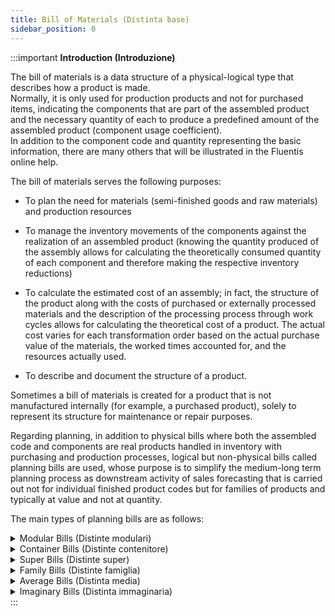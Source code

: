 ```yaml
---
title: Bill of Materials (Distinta base)
sidebar_position: 0
---
```


:::important **Introduction (Introduzione)**

The bill of materials is a data structure of a physical-logical type that describes how a product is made.             
Normally, it is only used for production products and not for purchased items, indicating the components that are part of the assembled product and the necessary quantity of each to produce a predefined amount of the assembled product (component usage coefficient).            
In addition to the component code and quantity representing the basic information, there are many others that will be illustrated in the Fluentis online help.

The bill of materials serves the following purposes:

- To plan the need for materials (semi-finished goods and raw materials) and production resources

- To manage the inventory movements of the components against the realization of an assembled product (knowing the quantity produced of the assembly allows for calculating the theoretically consumed quantity of each component and therefore making the respective inventory reductions)

- To calculate the estimated cost of an assembly; in fact, the structure of the product along with the costs of purchased or externally processed materials and the description of the processing process through work cycles allows for calculating the theoretical cost of a product. 
The actual cost varies for each transformation order based on the actual purchase value of the materials, the worked times accounted for, and the resources actually used.

- To describe and document the structure of a product.

Sometimes a bill of materials is created for a product that is not manufactured internally (for example, a purchased product), solely to represent its structure for maintenance or repair purposes.

Regarding planning, in addition to physical bills where both the assembled code and components are real products handled in inventory with purchasing and production processes, logical but non-physical bills called planning bills are used, whose purpose is to simplify the medium-long term planning process as downstream activity of sales forecasting that is carried out not for individual finished product codes but for families of products and typically at value and not at quantity.

The main types of planning bills are as follows:

<details>
<summary> Modular Bills (Distinte modulari) </summary>

This type of bill describes the modules and options of a finished product.
The modules are common parts that do not depend on customer choices, whereas the options are chosen by customers.
It is widely used in environments where a product can be ordered with various options by the customer, such as in the automotive industry (accessory choices, engine options, etc.).

</details>

<details>
<summary> Container Bills (Distinte contenitore) </summary>

In this case, the code of the assembled product does not correspond to a real product managed in inventory but represents a logical grouping of its components.
The advantage is that with a single item code, many are managed in both the planning phase and inventory movement and product costing.
The container code is thus used as a component in other bills, both physical and logical.

</details>

<details>
<summary> Super Bills (Distinte super) </summary>

These are bills used to represent families of finished products that use modular bills and common parts bills as components.
The usage coefficient assigned to each option represents the probability of ordering that option out of the total units sold of the finished product family (for example, if the 2000 cc gasoline engine is chosen in 23% of cases, the usage coefficient for that option will be 0.23).
The usage coefficient assigned to each common parts bill represents the quantity needed to produce one unit of finished product of that group.

</details>

<details>
<summary> Family Bills (Distinte famiglia) </summary>

The assembled code of such a bill is a logical and not physical element that serves to identify a family of products by indicating its individual members when the number of members in a family is not large.
Often the members of the family are the “models” that compose it.
Consider, for example, a large company that produces several families of products such as motorcycles, cars, heavy transport vehicles, buses, earth-moving machines, tractors, etc.
In this example, the family of cars consists of the various car models sold by the company, and so on for the other families.
Each “model” will be present in the bill with a usage coefficient that represents the percentage of sales of that model in the total family.

</details>

<details>
<summary> Average Bills (Distinta media) </summary>

Once again, the code of the assembled product is logical and not physical.
It represents the average structure of a product similarly to how a super bill does, but unlike the latter, its components are not modules or kits (i.e., logical components) but physical codes actually managed in inventory and in most cases consist solely of purchased components.
It is mainly used when finished products differ in physical characteristics such as shape, size, volume, weight, etc.

</details>

<details>
<summary> Imaginary Bills (Distinta immaginaria) </summary>

This is a type of bill used in companies that work on Engineer to Order type orders where very complex products with long realization times are produced and not yet engineered at the time of the customer order (industrial plants, large machinery, ships, airplanes, etc.).
In this case, the bill of the finished product would only be available at the end of the entire design activity, making it too late for the planning system to take action.
For this reason, an "imaginary" bill is initially created, copied from a similar product made in the past containing known parts and temporary parts that will be replaced by definitive ones as the design progresses.
This bill allows for the processing of the planning system and the scheduling of activities and procurements appropriately spaced in time, as well as the rescheduling of activities as the order evolves.

</details>
:::